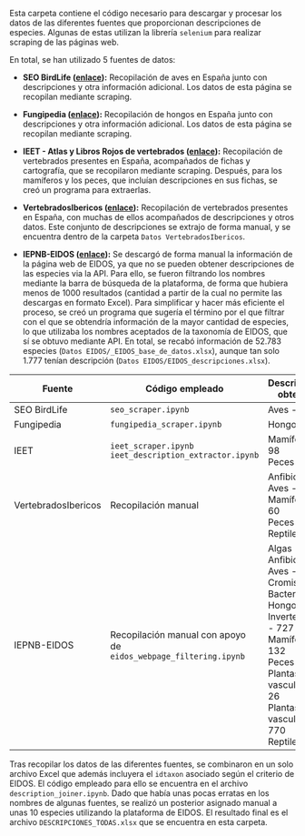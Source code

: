 Esta carpeta contiene el código necesario para descargar y procesar los datos de las diferentes fuentes que proporcionan descripciones de especies. Algunas de estas utilizan la librería ``selenium`` para realizar scraping de las páginas web.

En total, se han utilizado 5 fuentes de datos:

- **SEO BirdLife ([enlace](https://seo.org/guia-de-aves/)):** Recopilación de aves en España junto con descripciones y otra información adicional. Los datos de esta página se recopilan mediante scraping.

- **Fungipedia ([enlace](https://www.fungipedia.org/hongos.html)):** Recopilación de hongos en España junto con descripciones y otra información adicional. Los datos de esta página se recopilan mediante scraping.

- **IEET - Atlas y Libros Rojos de vertebrados ([enlace](https://www.miteco.gob.es/es/biodiversidad/temas/inventarios-nacionales/inventario-especies-terrestres/inventario-nacional-de-biodiversidad/bdn-ieet-atlas-vert-especies.html)):** Recopilación de vertebrados presentes en España, acompañados de fichas y cartografía, que se recopilaron mediante scraping. Después, para los mamíferos y los peces, que incluían descripciones en sus fichas, se creó un programa para extraerlas.

- **VertebradosIbericos ([enlace](https://www.vertebradosibericos.org/)):** Recopilación de vertebrados presentes en España, con muchas de ellos acompañados de descripciones y otros datos. Este conjunto de descripciones se extrajo de forma manual, y se encuentra dentro de la carpeta ``Datos VertebradosIbericos``.

- **IEPNB-EIDOS ([enlace](https://iepnb.gob.es/areas-tematicas/especies-silvestres/eidos)):** Se descargó de forma manual la información de la página web de EIDOS, ya que no se pueden obtener descripciones de las especies via la API. Para ello, se fueron filtrando los nombres mediante la barra de búsqueda de la plataforma, de forma que hubiera menos de 1000 resultados (cantidad a partir de la cual no permite las descargas en formato Excel). Para simplificar y hacer más eficiente el proceso, se creó un programa que sugería el término por el que filtrar con el que se obtendría información de la mayor cantidad de especies, lo que utilizaba los nombres aceptados de la taxonomía de EIDOS, que sí se obtuvo mediante API. En total, se recabó información de 52.783 especies (``Datos EIDOS/_EIDOS_base_de_datos.xlsx``), aunque tan solo 1.777 tenían descripción (``Datos EIDOS/EIDOS_descripciones.xlsx``).

| Fuente | Código empleado | Descripciones obtenidas |
|----------|----------|----------|
| SEO BirdLife    | ``seo_scraper.ipynb``   | Aves - 611   |
| Fungipedia    | ``fungipedia_scraper.ipynb``   | Hongos - 578   |
| IEET    | ``ieet_scraper.ipynb``<br>``ieet_description_extractor.ipynb``   | Mamíferos - 98<br>Peces - 44   |
| VertebradosIbericos    | Recopilación manual  | Anfibios - 31<br>Aves - 127<br>Mamíferos - 60<br>Peces - 50<br>Reptiles - 84  |
| IEPNB-EIDOS    | Recopilación manual con apoyo de<br>``eidos_webpage_filtering.ipynb``   | Algas - 10<br>Anfibios - 4<br>Aves - 14<br>Cromistas y Bacterias - 3<br>Hongos - 1<br>Invertebrados - 727<br>Mamíferos - 132<br>Peces - 72<br>Plantas no vasculares - 26<br>Plantas vasculares - 770<br>Reptiles - 18   |

Tras recopilar los datos de las diferentes fuentes, se combinaron en un solo archivo Excel que además incluyera el ``idtaxon`` asociado según el criterio de EIDOS. El código empleado para ello se encuentra en el archivo ``description_joiner.ipynb``. Dado que había unas pocas erratas en los nombres de algunas fuentes, se realizó un posterior asignado manual a unas 10 especies utilizando la plataforma de EIDOS. El resultado final es el archivo ``DESCRIPCIONES_TODAS.xlsx`` que se encuentra en esta carpeta.